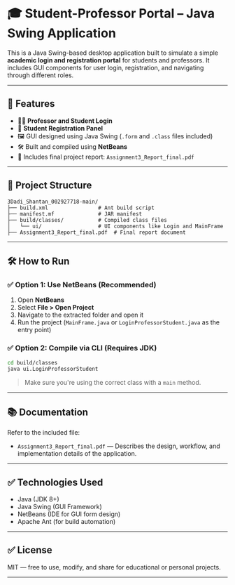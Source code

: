 # 🎓 Student-Professor Portal – Java Swing Application

This is a Java Swing-based desktop application built to simulate a simple **academic login and registration portal** for students and professors. It includes GUI components for user login, registration, and navigating through different roles.

---

## 🚀 Features

- 🧑‍🏫 **Professor and Student Login**
- 📝 **Student Registration Panel**
- 🖼 GUI designed using Java Swing (`.form` and `.class` files included)
- 🛠 Built and compiled using **NetBeans**
- 📑 Includes final project report: `Assignment3_Report_final.pdf`

---

## 📁 Project Structure

```
3Dadi_Shantan_002927718-main/
├── build.xml                # Ant build script
├── manifest.mf              # JAR manifest
├── build/classes/           # Compiled class files
│   └── ui/                  # UI components like Login and MainFrame
├── Assignment3_Report_final.pdf  # Final report document
```

---

## 🛠 How to Run

### ✅ Option 1: Use NetBeans (Recommended)
1. Open **NetBeans**
2. Select **File > Open Project**
3. Navigate to the extracted folder and open it
4. Run the project (`MainFrame.java` or `LoginProfessorStudent.java` as the entry point)

### ✅ Option 2: Compile via CLI (Requires JDK)
```bash
cd build/classes
java ui.LoginProfessorStudent
```

> Make sure you're using the correct class with a `main` method.

---

## 📚 Documentation

Refer to the included file:
- `Assignment3_Report_final.pdf` — Describes the design, workflow, and implementation details of the application.

---

## ✅ Technologies Used

- Java (JDK 8+)
- Java Swing (GUI Framework)
- NetBeans (IDE for GUI form design)
- Apache Ant (for build automation)

---

## ✅ License

MIT — free to use, modify, and share for educational or personal projects.

---
